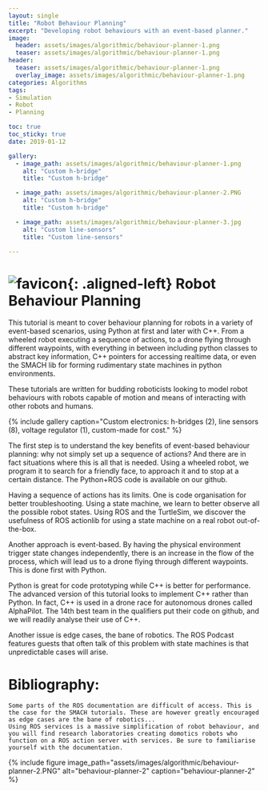 ```yaml
---
layout: single
title: "Robot Behaviour Planning"
excerpt: "Developing robot behaviours with an event-based planner."
image:
  header: assets/images/algorithmic/behaviour-planner-1.png
  teaser: assets/images/algorithmic/behaviour-planner-1.png
header:
  teaser: assets/images/algorithmic/behaviour-planner-1.png
  overlay_image: assets/images/algorithmic/behaviour-planner-1.png
categories: Algorithms
tags:
- Simulation
- Robot
- Planning

toc: true
toc_sticky: true
date: 2019-01-12

gallery:
  - image_path: assets/images/algorithmic/behaviour-planner-1.png
    alt: "Custom h-bridge"
    title: "Custom h-bridge"

  - image_path: assets/images/algorithmic/behaviour-planner-2.PNG
    alt: "Custom h-bridge"
    title: "Custom h-bridge"

  - image_path: assets/images/algorithmic/behaviour-planner-3.jpg
    alt: "Custom line-sensors"
    title: "Custom line-sensors"

---
```


# ![favicon](/assets/images/favicon.jpg){: .aligned-left} Robot Behaviour Planning

This tutorial is meant to cover behaviour planning for robots in a variety of event-based scenarios, using Python at first and later with C++. From a wheeled robot executing a sequence of actions, to a drone flying through different waypoints, with everything in between including python classes to abstract key information, C++ pointers for accessing realtime data, or even the SMACH lib for forming rudimentary state machines in python environments.

These tutorials are written for budding roboticists looking to model robot behaviours with robots capable of motion and means of interacting with other robots and humans.

{% include gallery caption="Custom electronics: h-bridges (2), line sensors (8), voltage regulator (1), custom-made for cost." %}

The first step is to understand the key benefits of event-based behaviour planning: why not simply set up a sequence of actions? And there are in fact situations where this is all that is needed. Using a wheeled robot, we program it to search for a friendly face, to approach it and to stop at a certain distance. The Python+ROS code is available on our github.

Having a sequence of actions has its limits. One is code organisation for better troubleshooting. Using a state machine, we learn to better observe all the possible robot states. Using ROS and the TurtleSim, we discover the usefulness of ROS actionlib for using a state machine on a real robot out-of-the-box.

Another approach is event-based. By having the physical environment trigger state changes independently, there is an increase in the flow of the process, which will lead us to a drone flying through different waypoints. This is done first with Python.

Python is great for code prototyping while C++ is better for performance. The advanced version of this tutorial looks to implement C++ rather than Python. In fact, C++ is used in a drone race for autonomous drones called AlphaPilot. The 14th best team in the qualifiers put their code on github, and we will readily analyse their use of C++.

Another issue is edge cases, the bane of robotics. The ROS Podcast features guests that often talk of this problem with state machines is that unpredictable cases will arise.

# Bibliography:
	Some parts of the ROS documentation are difficult of access. This is the case for the SMACH tutorials. These are however greatly encouraged as edge cases are the bane of robotics...
	Using ROS services is a massive simplification of robot behaviour, and you will find research laboratories creating domotics robots who function on a ROS action server with services. Be sure to familiarise yourself with the documentation.

{%
include figure
image_path="assets/images/algorithmic/behaviour-planner-2.PNG"
alt="behaviour-planner-2"
caption="behaviour-planner-2"
%}
